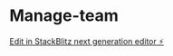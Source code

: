 # Manage-team

[Edit in StackBlitz next generation editor ⚡️](https://stackblitz.com/~/github.com/Hlebuysh/Manage-team)